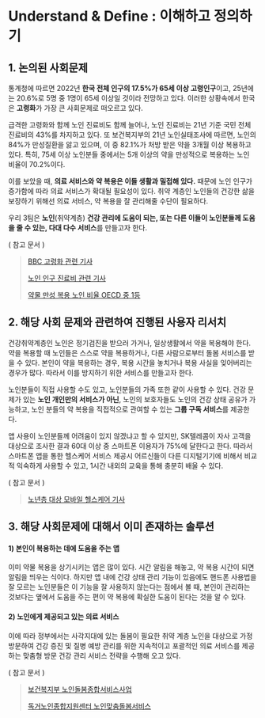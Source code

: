 # Understand & Define : 이해하고 정의하기

## 1. 논의된 사회문제

 통계청에 따르면 2022년 **한국 전체 인구의  17.5%가 65세 이상 고령인구**이고, 25년에는 20.6%로 5명 중 1명이 65세 이상일 것이라 전망하고 있다. 이러한 상황속에서 한국은 **고령화**가 가장 큰 사회문제로 떠오르고 있다.
 
 급격한 고령화와 함께 노인 진료비도 함께 늘어나, 노인 진료비는 21년 기준 국민 전체 진료비의 43%를 차지하고 있다.  또 보건복지부의 21년 노인실태조사에 따르면, 노인의 84%가 만성질환을 앓고 있으며, 이 중 82.1%가 처방 받은 약을 3개월 이상 복용하고 있다. 특히, 75세 이상 노인분들 중에서는 5개 이상의 약을 만성적으로 복용하는 노인 비율이 70.2%이다.
 
 이를 보았을 때, **의료 서비스와 약 복용은 이들 생활과 밀접해 있다.** 때문에 노인 인구가 증가함에 따라 의료 서비스가 확대될 필요성이 있다. 취약 계층인 노인들의 건강한 삶을 보장하기 위해선 의료 서비스, 약 복용을 잘 관리해줄 수단이 필요하다.
 
 우리 3팀은 **노인**(취약계층) **건강 관리에 도움이 되는, 또는 다른 이들이 노인분들께 도움을 줄 수 있는, 다대 다수 서비스**를 만들고자 한다.
 
 ( 참고 문서 ) 
 > 
 > [BBC 고령화 관련 기사](https://www.bbc.com/korean/articles/cqlynv7ql8lo)
 > 
 > [노인 인구 진료비 관련 기사](http://www.monews.co.kr/news/articleView.html?idxno=308318)
 > 
 > [약물 만성 복용 노인 비율 OECD 중 1등](http://www.docdocdoc.co.kr/news/articleView.html?idxno=2015107)
    
## 2. 해당 사회 문제와 관련하여 진행된 사용자 리서치

 건강취약계층인 노인은 정기검진을 받으러 가거나, 일상생활에서 약을 복용해야 한다. 약을 복용할 때 노인들은 스스로 약을 복용하거나, 다른 사람으로부터 돌봄 서비스를 받을 수 있다. 본인이 약을 복용하는 경우, 복용 시간을 놓치거나 복용 사실을 잊어버리는 경우가 많다. 따라서 이를 방지하기 위한 서비스를 만들고자 한다.
 
 노인분들이 직접 사용할 수도 있고, 노인분들의 가족 또한 같이 사용할 수 있다. 건강 문제가 있는 **노인 개인만의 서비스가 아닌**, 노인의 보호자들도 노인의 건강 상태 공유가 가능하고, 노인 분들의 약 복용을 직접적으로 관여할 수 있는 **그룹 구독 서비스**를 제공한다.
 
앱 사용이 노인분들께 어려움이 있지 않겠냐고 할 수 있지만, SK텔레콤이 자사 고객을 대상으로 조사한 결과 60대 이상 중 스마트폰 이용자가 75%에 달한다고 한다. 따라서 스마트폰 앱을 통한 헬스케어 서비스 제공시 어르신들이 다른 디지털기기에 비해서 비교적 익숙하게 사용할 수 있고, 1시간 내외의 교육을 통해 충분히 배울 수 있다.
    
( 참고 문서 )
> [노년층 대상 모바일 헬스케어 기사](https://www.dailymedi.com/news/news_view.php?wr_id=820234)
    

## 3. 해당 사회문제에 대해서 이미 존재하는 솔루션

#### 1) 본인이 복용하는 데에 도움을 주는 앱

 이미 약물 복용을 상기시키는 앱은 많이 있다. 시간 알림을 해놓고, 약 복용 시간이 되면 알림을 띄우는 식이다. 하지만 앱 내에 건강 상태 관리 기능이 있음에도 핸드폰 사용법을 잘 모르는 노인분들은 이 기능을 잘 사용하지 않는다는 점에서 볼 때, 본인이 관리하는 것보다는 옆에서 도움을 주는 편이 약 복용에 확실한 도움이 된다는 것을 알 수 있다.
 
#### 2) 노인에게 제공되고 있는 의료 서비스

 이에 따라 정부에서는 사각지대에 있는 돌봄이 필요한 취약 계층 노인을 대상으로 가정 방문하여 건강 증진 및 질병 예방 관리를 위한 지속적이고 포괄적인 의료 서비스를 제공하는 맞춤형 방문 건강 관리 서비스 전략을 수행해 오고 있다.

  ( 참고 문서 )
	
> [보건복지부 노인돌봄종합서비스사업](https://www.mohw.go.kr/react/policy/index.jsp?PAR_MENU_ID=06&MENU_ID=06390105&PAGE=5&topTitle=)
> 
> [독거노인종합지원센터 노인맞춤돌봄서비스](http://www.1661-2129.or.kr/sub02/sub020101_01.do)
